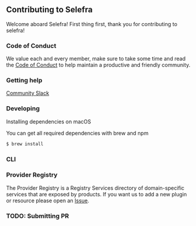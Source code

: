 

## Contributing to Selefra

Welcome aboard Selefra! First thing first, thank you for contributing to selefra! 

### Code of Conduct 

We value each and every member, make sure to take some time and read the [Code of Conduct](https://github.com/cncf/foundation/blob/main/code-of-conduct.md) to help maintain a productive and friendly community.

### Getting help

[Community Slack](https://selefra.slack.com/)

### Developing

Installing dependencies on macOS

You can get all required dependencies with brew and npm

```bash
$ brew install 

```



### CLI





### Provider Registry

The Provider Registry is a Registry Services directory of domain-specific services that are exposed by products. If you want us to add a new plugin or resource please open an [Issue](https://github.com/selefra/selefra/issues).



### TODO: Submitting PR

